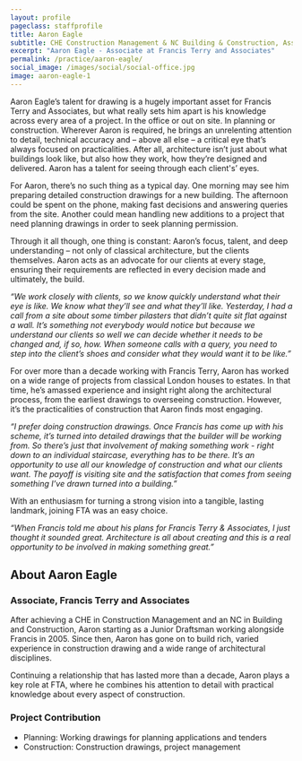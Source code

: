 ```yaml
---
layout: profile
pageclass: staffprofile
title: Aaron Eagle
subtitle: CHE Construction Management & NC Building & Construction, Associate
excerpt: "Aaron Eagle - Associate at Francis Terry and Associates"
permalink: /practice/aaron-eagle/
social_image: /images/social/social-office.jpg
image: aaron-eagle-1
---
```


<p>
	Aaron Eagle’s talent for drawing is a hugely important asset for Francis Terry and Associates, but what really sets him apart is his knowledge across every area of a project. In the office or out on site. In planning or construction. Wherever Aaron is required, he brings an unrelenting attention to detail, technical accuracy and – above all else – a critical eye that’s always focused on practicalities. After all, architecture isn’t just about what buildings look like, but also how they work, how they’re designed and delivered. Aaron has a talent for seeing through each client's’ eyes. 
</p><p>
	For Aaron, there’s no such thing as a typical day. One morning may see him preparing detailed construction drawings for a new building. The afternoon could be spent on the phone, making fast decisions and answering queries from the site. Another could mean handling new additions to a project that need planning drawings in order to seek planning permission.
</p><p>
	Through it all though, one thing is constant: Aaron’s focus, talent, and deep understanding – not only of classical architecture, but the clients themselves. Aaron acts as an advocate for our clients at every stage, ensuring their requirements are reflected in every decision made and ultimately, the build.
</p><p>
	<em>“We work closely with clients, so we know quickly understand what their eye is like. We know what they’ll see and what they’ll like. Yesterday, I had a call from a site about some timber pilasters that didn’t quite sit flat against a wall. It’s something not everybody would notice but because we understand our clients so well we can decide whether it needs to be changed and, if so, how. When someone calls with a query, you need to step into the client’s shoes and consider what they would want it to be like.”</em>
</p><p>
	For over more than a decade working with Francis Terry, Aaron has worked on a wide range of projects from classical London houses to estates. In that time, he’s amassed experience and insight right along the architectural process, from the earliest drawings to overseeing construction. However, it’s the practicalities of construction that Aaron finds most engaging.
</p><p>
	<em>“I prefer doing construction drawings. Once Francis has come up with his scheme, it’s turned into detailed drawings that the builder will be working from. So there’s just that involvement of making something work - right down to an individual staircase, everything has to be there. It’s an opportunity to use all our knowledge of construction and what our clients want. The payoff is visiting site and the satisfaction that comes from seeing something I’ve drawn turned into a building.”</em>
</p><p>
	With an enthusiasm for turning a strong vision into a tangible, lasting landmark, joining FTA was an easy choice.
</p><p>
	<em>“When Francis told me about his plans for Francis Terry & Associates, I just thought it sounded great. Architecture is all about creating and this is a real opportunity to be involved in making something great.”</em>
</p>

<lineout></lineout>
 
<h2 class="bottom">About Aaron Eagle</h2>
<h3>Associate, Francis Terry and Associates</h3>
<p>
	After achieving a CHE in Construction Management and an NC in Building and Construction, Aaron starting as a Junior Draftsman working alongside Francis in 2005. Since then, Aaron has gone on to build rich, varied experience in construction drawing and a wide range of architectural disciplines.
</p><p>
	Continuing a relationship that has lasted more than a decade, Aaron plays a key role at FTA, where he combines his attention to detail with practical knowledge about every aspect of construction.
</p>

<h3>Project Contribution</h3>
<ul>
	<li>Planning: Working drawings for planning applications and tenders</li>
	<li>Construction: Construction drawings, project management</li>
</ul>
 


 

